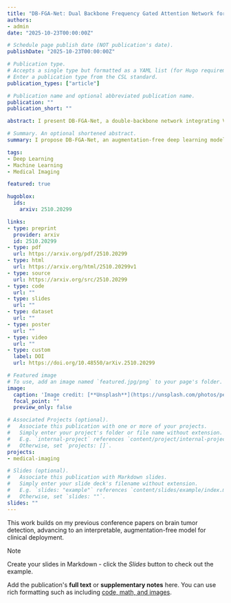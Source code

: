 ```yaml
---
title: "DB-FGA-Net: Dual Backbone Frequency Gated Attention Network for Multi-Class Classification with Grad-CAM Interpretability"
authors:
- admin
date: "2025-10-23T00:00:00Z"

# Schedule page publish date (NOT publication's date).
publishDate: "2025-10-23T00:00:00Z"

# Publication type.
# Accepts a single type but formatted as a YAML list (for Hugo requirements).
# Enter a publication type from the CSL standard.
publication_types: ["article"]

# Publication name and optional abbreviated publication name.
publication: ""
publication_short: ""

abstract: I present DB-FGA-Net, a double-backbone network integrating VGG16 and Xception with a Frequency-Gated Attention (FGA) Block to capture complementary local and global features for brain tumor classification. Unlike previous studies, my model achieves state-of-the-art performance without data augmentation, demonstrating robustness to variably sized datasets. For transparency, I integrated Grad-CAM to visualize tumor regions, bridging model predictions with clinical interpretability. The framework achieves 99.24% accuracy on the 7K-DS dataset for 4-class classification, and I developed a GUI for real-time use, supporting reliable clinical translation in brain tumor diagnosis.

# Summary. An optional shortened abstract.
summary: I propose DB-FGA-Net, an augmentation-free deep learning model for interpretable brain tumor classification, achieving state-of-the-art results with Grad-CAM visualizations.

tags:
- Deep Learning
- Machine Learning
- Medical Imaging

featured: true

hugoblox:
  ids:
    arxiv: 2510.20299

links:
- type: preprint
  provider: arxiv
  id: 2510.20299
- type: pdf
  url: https://arxiv.org/pdf/2510.20299
- type: html
  url: https://arxiv.org/html/2510.20299v1
- type: source
  url: https://arxiv.org/src/2510.20299
- type: code
  url: ""
- type: slides
  url: ""
- type: dataset
  url: ""
- type: poster
  url: ""
- type: video
  url: ""
- type: custom
  label: DOI
  url: https://doi.org/10.48550/arXiv.2510.20299

# Featured image
# To use, add an image named `featured.jpg/png` to your page's folder. 
image:
  caption: 'Image credit: [**Unsplash**](https://unsplash.com/photos/person-holding-white-ceramic-plate-with-brown-liquid-0gO3-bvhhM8)'
  focal_point: ""
  preview_only: false

# Associated Projects (optional).
#   Associate this publication with one or more of your projects.
#   Simply enter your project's folder or file name without extension.
#   E.g. `internal-project` references `content/project/internal-project/index.md`.
#   Otherwise, set `projects: []`.
projects:
- medical-imaging

# Slides (optional).
#   Associate this publication with Markdown slides.
#   Simply enter your slide deck's filename without extension.
#   E.g. `slides: "example"` references `content/slides/example/index.md`.
#   Otherwise, set `slides: ""`.
slides: ""
---
```


This work builds on my previous conference papers on brain tumor detection, advancing to an interpretable, augmentation-free model for clinical deployment.

> [!NOTE]
> Create your slides in Markdown - click the *Slides* button to check out the example.

Add the publication's **full text** or **supplementary notes** here. You can use rich formatting such as including [code, math, and images](https://docs.hugoblox.com/content/writing-markdown-latex/).